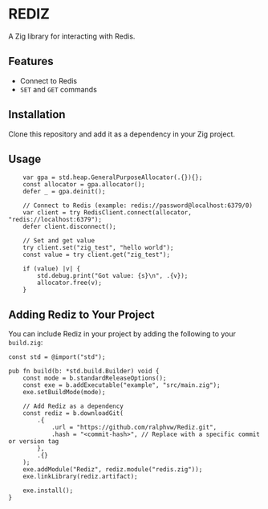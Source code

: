 # REDIZ

A Zig library for interacting with Redis.

## Features

- Connect to Redis
- `SET` and `GET` commands

## Installation

Clone this repository and add it as a dependency in your Zig project.

## Usage

```zig
    var gpa = std.heap.GeneralPurposeAllocator(.{}){};
    const allocator = gpa.allocator();
    defer _ = gpa.deinit();

    // Connect to Redis (example: redis://password@localhost:6379/0)
    var client = try RedisClient.connect(allocator, "redis://localhost:6379");
    defer client.disconnect();

    // Set and get value
    try client.set("zig_test", "hello world");
    const value = try client.get("zig_test");

    if (value) |v| {
        std.debug.print("Got value: {s}\n", .{v});
        allocator.free(v);
    }
```

## Adding Rediz to Your Project

You can include Rediz in your project by adding the following to your `build.zig`:

```zig
const std = @import("std");

pub fn build(b: *std.build.Builder) void {
    const mode = b.standardReleaseOptions();
    const exe = b.addExecutable("example", "src/main.zig");
    exe.setBuildMode(mode);

    // Add Rediz as a dependency
    const rediz = b.downloadGit(
        .{
            .url = "https://github.com/ralphvw/Rediz.git",
            .hash = "<commit-hash>", // Replace with a specific commit or version tag
        },
        .{}
    );
    exe.addModule("Rediz", rediz.module("redis.zig"));
    exe.linkLibrary(rediz.artifact);

    exe.install();
}
```
